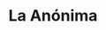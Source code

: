---
title: "La Anónima"
url: /san-carlos-de-bariloche/la-anonima-avenida-angel-gallardo/
shop: supermercado
---